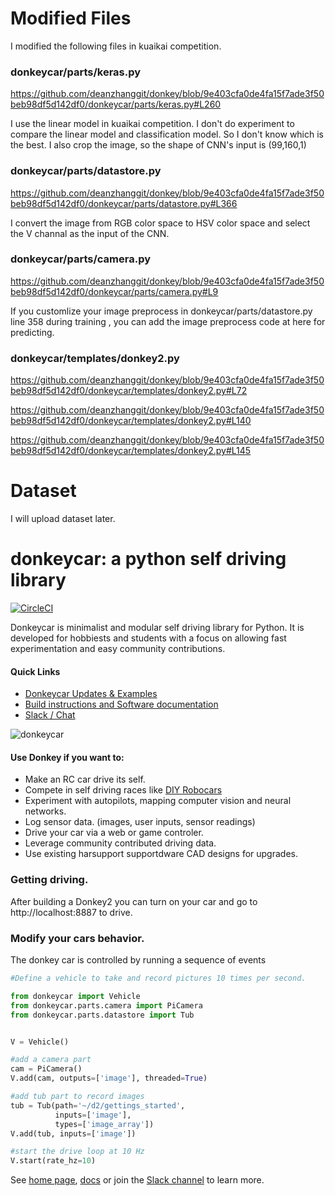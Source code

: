# Modified Files
I modified the following files in kuaikai competition.

### donkeycar/parts/keras.py
https://github.com/deanzhanggit/donkey/blob/9e403cfa0de4fa15f7ade3f50beb98df5d142df0/donkeycar/parts/keras.py#L260

I use the linear model in kuaikai competition. I don't do experiment to compare the linear model and classification model. So I don't know which is the best.
I also crop the image, so the shape of CNN's input is (99,160,1) 

### donkeycar/parts/datastore.py
https://github.com/deanzhanggit/donkey/blob/9e403cfa0de4fa15f7ade3f50beb98df5d142df0/donkeycar/parts/datastore.py#L366

I convert the image from RGB color space to HSV color space and select the V channal as the input of the CNN. 

### donkeycar/parts/camera.py
https://github.com/deanzhanggit/donkey/blob/9e403cfa0de4fa15f7ade3f50beb98df5d142df0/donkeycar/parts/camera.py#L9

If you customlize your image preprocess in donkeycar/parts/datastore.py line 358 during training , you can add the image preprocess code at here for predicting. 

### donkeycar/templates/donkey2.py

https://github.com/deanzhanggit/donkey/blob/9e403cfa0de4fa15f7ade3f50beb98df5d142df0/donkeycar/templates/donkey2.py#L72

https://github.com/deanzhanggit/donkey/blob/9e403cfa0de4fa15f7ade3f50beb98df5d142df0/donkeycar/templates/donkey2.py#L140

https://github.com/deanzhanggit/donkey/blob/9e403cfa0de4fa15f7ade3f50beb98df5d142df0/donkeycar/templates/donkey2.py#L145

# Dataset

I will upload dataset later.

# donkeycar: a python self driving library 

[![CircleCI](https://circleci.com/gh/wroscoe/donkey.svg?style=svg)](https://circleci.com/gh/wroscoe/donkey)

Donkeycar is minimalist and modular self driving library for Python. It is 
developed for hobbiests and students with a focus on allowing fast experimentation and easy 
community contributions.  

#### Quick Links
* [Donkeycar Updates & Examples](http://donkeycar.com)
* [Build instructions and Software documentation](http://docs.donkeycar.com)
* [Slack / Chat](https://donkey-slackin.herokuapp.com/)

![donkeycar](./docs/assets/build_hardware/donkey2.PNG)

#### Use Donkey if you want to:
* Make an RC car drive its self.
* Compete in self driving races like [DIY Robocars](http://diyrobocars.com)
* Experiment with autopilots, mapping computer vision and neural networks.
* Log sensor data. (images, user inputs, sensor readings) 
* Drive your car via a web or game controler.
* Leverage community contributed driving data.
* Use existing harsupport
supportdware CAD designs for upgrades.

### Getting driving. 
After building a Donkey2 you can turn on your car and go to http://localhost:8887 to drive.

### Modify your cars behavior. 
The donkey car is controlled by running a sequence of events

```python
#Define a vehicle to take and record pictures 10 times per second.

from donkeycar import Vehicle
from donkeycar.parts.camera import PiCamera
from donkeycar.parts.datastore import Tub


V = Vehicle()

#add a camera part
cam = PiCamera()
V.add(cam, outputs=['image'], threaded=True)

#add tub part to record images
tub = Tub(path='~/d2/gettings_started', 
          inputs=['image'], 
          types=['image_array'])
V.add(tub, inputs=['image'])

#start the drive loop at 10 Hz
V.start(rate_hz=10)
```

See [home page](http://donkeycar.com), [docs](http://docs.donkeycar.com) 
or join the [Slack channel](http://www.donkeycar.com/community.html) to learn more.
